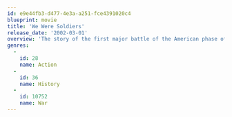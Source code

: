 ```yaml
---
id: e9e44fb3-d477-4e3a-a251-fce4391020c4
blueprint: movie
title: 'We Were Soldiers'
release_date: '2002-03-01'
overview: 'The story of the first major battle of the American phase of the Vietnam War and the soldiers on both sides that fought it.'
genres:
  -
    id: 28
    name: Action
  -
    id: 36
    name: History
  -
    id: 10752
    name: War
---
```

